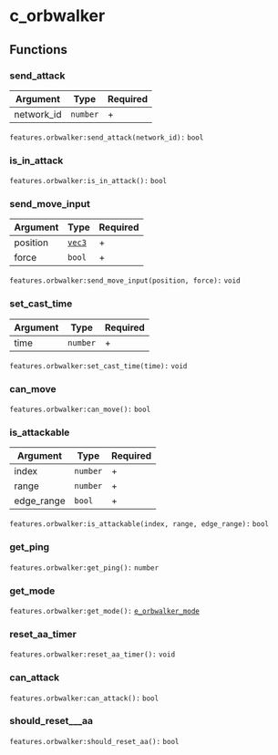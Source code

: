 # c\_orbwalker

## Functions

### send\_attack

| Argument    | Type     | Required |
| ----------- | -------- | -------- |
| network\_id | `number` | +        |

`features.orbwalker:send_attack(network_id):` `bool`

### is\_in\_attack

`features.orbwalker:is_in_attack():` `bool`

### send\_move\_input

| Argument | Type                             | Required |
| -------- | -------------------------------- | -------- |
| position | [`vec3`](../structs/vec3.md)     | +        |
| force    | `bool`                           | +        |

`features.orbwalker:send_move_input(position, force):` `void`

### set\_cast\_time

| Argument | Type     | Required |
| -------- | -------- | -------- |
| time     | `number` | +        |

`features.orbwalker:set_cast_time(time):` `void`

### can\_move

`features.orbwalker:can_move():` `bool`

### is\_attackable

| Argument    | Type     | Required |
| ----------- | -------- | -------- |
| index       | `number` | +        |
| range       | `number` | +        |
| edge\_range | `bool`   | +        |

`features.orbwalker:is_attackable(index, range, edge_range):` `bool`

### get\_ping

`features.orbwalker:get_ping():` `number`

### get\_mode

`features.orbwalker:get_mode():` [`e_orbwalker_mode`](../enums/e\_orbwalker\_mode.md)

### reset\_aa\_timer

`features.orbwalker:reset_aa_timer():` `void`

### can\_attack

`features.orbwalker:can_attack():` `bool`

### should\_reset_\__aa

`features.orbwalker:should_reset_aa():` `bool`
